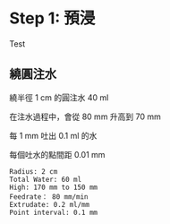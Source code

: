 
# Step 1: 預浸

Test

## 繞圓注水

繞半徑 1 cm 的圓注水 40 ml

在注水過程中，會從 80 mm 升高到 70 mm

每 1 mm 吐出 0.1 ml 的水

每個吐水的點間距 0.01 mm

``` circle
Radius: 2 cm
Total Water: 60 ml
High: 170 mm to 150 mm
Feedrate： 80 mm/min
Extrudate: 0.2 ml/mm
Point interval: 0.1 mm
```
